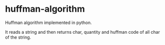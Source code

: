 # huffman-algorithm
Huffman algorithm implemented in python.

It reads a string and then returns char, quantity and huffman code of all char of the string.
